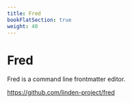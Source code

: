 ```yaml
---
title: Fred
bookFlatSection: true
weight: 40
---
```


# Fred

Fred is a command line frontmatter editor.

https://github.com/linden-project/fred

